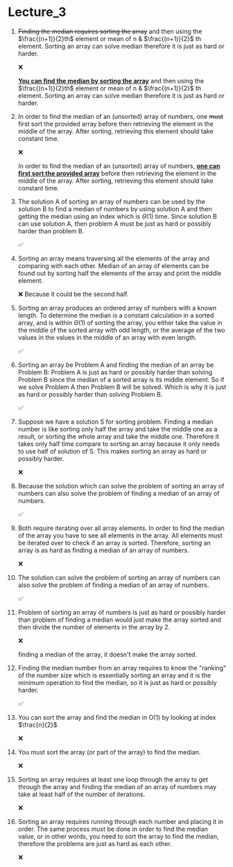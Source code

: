 # Lecture_3

1. ~~Finding the median requires sorting the array~~ and then using the $\frac{(n+1)}{2}th$ element or mean of n & $\frac{(n+1)}{2}$ th element. Sorting an array can solve median therefore it is just as hard or harder.

   ❌

   **<u>You can find the median by sorting the array</u>** and then using the $\frac{(n+1)}{2}th$ element or mean of n & $\frac{(n+1)}{2}$ th element. Sorting an array can solve median therefore it is just as hard or harder.

2. In order to find the median of an (unsorted) array of numbers, one ~~must~~ first sort the provided array before then retrieving the element in the middle of the array. After sorting, retrieving this element should take constant time.

   ❌ 

   In order to find the median of an (unsorted) array of numbers, **<u>one can first sort the provided array</u>** before then retrieving the element in the middle of the array. After sorting, retrieving this element should take constant time.

3. The solution A of sorting an array of numbers can be used by the solution B to find a median of numbers by using solution A and then getting the median using an index which is $\Theta(1)$ time. Since solution B can use solution A, then problem A must be just as hard or possibly harder than problem B.

   ✅

4. Sorting an array means traversing all the elements of the array and comparing with each other. Median of an array of elements can be found out by sorting half the elements of the array and print the middle element.

   ❌ Because it could be the second half.

5. Sorting an array produces an ordered array of numbers with a known length. To determine the median is a constant calculation in a sorted array, and is within $\Theta(1)$ of sorting the array, you either take the value in the middle of the sorted array with odd length, or the average of the two values in the values in the middle of an array with even length.

   ✅

6. Sorting an array be Problem A and finding the median of an array be Problem B: Problem A is just as hard or possibly harder than solving Problem B since the median of a sorted array is its middle element. So if we solve Problem A then Problem B will be solved. Which is why it is just as hard or possibly harder than solving Problem B.

   ✅

7. Suppose we have a solution S for sorting problem. Finding a median number is like sorting only half the array and take the middle one as a result, or sorting the whole array and take the middle one. Therefore it takes only half time compare to sorting an array because it only needs to use half of solution of S. This makes sorting an array as hard or possibly harder.

   ❌

8. Because the solution which can solve the problem of sorting an array of numbers can also solve the problem of finding a median of an array of numbers.

   ✅

9. Both require iterating over all array elements. In order to find the median of the array you have to see all elements in the array. All elements must be iterated over to check if an array is sorted. Therefore, sorting an array is as hard as finding a median of an array of numbers.

   ❌

10. The solution can solve the problem of sorting an array of numbers can also solve the problem of finding a median of an array of numbers.

    ✅

11. Problem of sorting an array of numbers is just as hard or possibly harder than problem of finding a median would just make the array sorted and then divide the number of elements in the array by 2.

    ❌

    finding a median of the array, it doesn't make the array sorted.

12. Finding the median number from an array requires to know the "ranking" of the number size which is essentially sorting an array and it is the minimum operation to find the median, so it is just as hard or possibly harder.

    ✅

13. You can sort the array and find the median in O(1) by looking at index $\frac{n}{2}$

    ❌

14. You must sort the array (or part of the array) to find the median.

    ❌

15. Sorting an array requires at least one loop through the array to get through the array and finding the median of an array of numbers may take at least half of the number of iterations.

    ❌

16. Sorting an array requires running through each number and placing it in order. The same process must be done in order to find the median value, or in other words, you need to sort the array to find the median, therefore the problems are just as hard as each other.

    ❌

